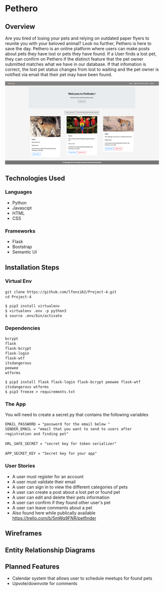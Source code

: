 # Pethero

## Overview
Are you tired of losing your pets and relying on outdated paper flyers to reunite you with your beloved animal? Look no further, Pethero is here to save the day. Pethero is an online platform where users can make posts about pets they have lost or pets they have found. If a User finds a lost pet, they can confirm on Pethero if the distinct feature that the pet owner submitted matches what we have in our database. If that infomation is correct, the lost pet status changes from lost to waiting and the pet owner is notified via email that their pet may have been found. 

![ScreenShot](static/images/pets_home_page.PNG)

## Technologies Used 

 ### Languages
- Python 
- Javascipt 
- HTML
- CSS


 ### Frameworks
 - Flask
 - Bootstrap 
 - Semantic UI
 
## Installation Steps 

### Virtual Env
```
git clone https://github.com/lfonzi62/Project-4.git
cd Project-4 
```

```
$ pip3 install virtualenv
$ virtualenv .env -p python3
$ source .env/bin/activate
```
### Dependencies
``` 
bcrypt
flask
flask-bcrypt
flask-login
flask-wtf
itsdangerous
peewee
wtforms
``` 
```
$ pip3 install flask flask-login flask-bcrypt peewee flask-wtf itsdangerous wtforms
$ pip3 freeze > requirements.txt
```
### The App
You will need to create a secret.py that contains the following variables 
```
EMAIL_PASSWORD = "password for the email below "
SENDER_EMAIL = "email that you want to send to users after registration and finding pet"

URL_SAFE_SECRET = "secret key for token serializer"

APP_SECRET_KEY = "Secret key for your app"
```
### User Stories
- A user must register for an account
- A user must validate their email
- A user can sign in to view the different categories of pets
- A user can create a post about a lost pet or found pet 
- A user can edit and delete their pets information 
- A user can confirm if they found other user's pet 
- A user can leave comments about a pet
- Also found here while publically available https://trello.com/b/5mWq9FNR/petfinder

## Wireframes


## Entity Relationship Diagrams

## Planned Features
- Calendar system that allows user to schedule meetups for found pets 
- Upvote/downvote for comments
